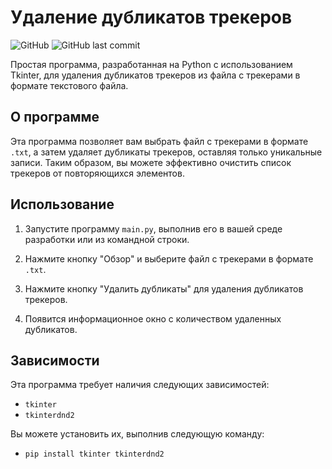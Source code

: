 # Удаление дубликатов трекеров

![GitHub](https://img.shields.io/github/license/lReDragol/Mini_Programs/Torrent_Trackers)
![GitHub last commit](https://img.shields.io/github/last-commit/your-username/your-repo)

Простая программа, разработанная на Python с использованием Tkinter, для удаления дубликатов трекеров из файла с трекерами в формате текстового файла.

## О программе

Эта программа позволяет вам выбрать файл с трекерами в формате `.txt`, а затем удаляет дубликаты трекеров, оставляя только уникальные записи. Таким образом, вы можете эффективно очистить список трекеров от повторяющихся элементов.

## Использование

1. Запустите программу `main.py`, выполнив его в вашей среде разработки или из командной строки.

2. Нажмите кнопку "Обзор" и выберите файл с трекерами в формате `.txt`.

3. Нажмите кнопку "Удалить дубликаты" для удаления дубликатов трекеров.

4. Появится информационное окно с количеством удаленных дубликатов.

## Зависимости

Эта программа требует наличия следующих зависимостей:

- `tkinter`
- `tkinterdnd2`

Вы можете установить их, выполнив следующую команду:

- `pip install tkinter tkinterdnd2`